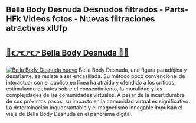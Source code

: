 ## Bella Body Desnuda D𝚎sn𝚞dos filtr𝚊dos - Parts-HFk Vid𝚎os f𝚘tos - N𝚞evas filtr𝚊ciones atr𝚊ctivas xIUfp

# <h2><a href="http://mb6ho2g.tromn.icu/?c=Bella+Body+Desnuda">🔗👉👉👉 Bella Body Desnuda 🔗🔗</a></h2>

[![Bella Body Desnuda nuevo](https://i.imgur.com/pEAQMta.gif)](http://mb6ho2g.tromn.icu/?c=Bella+Body+Desnuda)
Bella Body Desnuda, una figura paradójica y desafiante, se resiste a ser encasillada. Su método poco convencional de interactuar con el público en línea ha atraído y ofendido a los críticos, estimulando debates sobre el consentimiento, la moralidad y las complejidades de las comunidades virtuales. A pesar de la incertidumbre de sus próximos pasos, su impacto en la comunidad virtual es significativo. La determinación inquebrantable y el magnetismo innegable impulsan el viaje de Bella Body Desnuda en el panorama digital.
